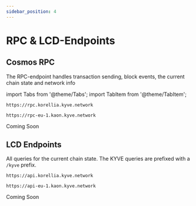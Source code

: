 ```yaml
---
sidebar_position: 4
---
```


# RPC & LCD-Endpoints

## Cosmos RPC

The RPC-endpoint handles transaction sending, block events, the current chain state and network info

import Tabs from '@theme/Tabs';
import TabItem from '@theme/TabItem';

<Tabs groupId="network">
  <TabItem value="korellia" label="Korellia">

```
https://rpc.korellia.kyve.network
```

  </TabItem>
  <TabItem value="kaon" label="Kaon">

```
https://rpc-eu-1.kaon.kyve.network
```

  </TabItem>
  <TabItem value="kyve" label="KYVE">
    Coming Soon
  </TabItem>
</Tabs>

## LCD Endpoints

All queries for the current chain state. The KYVE queries are prefixed with a `/kyve` prefix.

<Tabs groupId="network">
  <TabItem value="korellia" label="Korellia">

```
https://api.korellia.kyve.network
```

  </TabItem>
  <TabItem value="kaon" label="Kaon">

```
https://api-eu-1.kaon.kyve.network
```

  </TabItem>
  <TabItem value="kyve" label="KYVE">
    Coming Soon
  </TabItem>
</Tabs>
